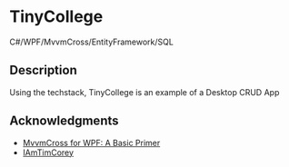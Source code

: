 # TinyCollege
C#/WPF/MvvmCross/EntityFramework/SQL

## Description

Using the techstack, TinyCollege is an example of a Desktop CRUD App

## Acknowledgments
* [MvvmCross for WPF: A Basic Primer](https://www.codeproject.com/Articles/5273075/MvvmCross-for-WPF-A-Basic-Primer)
* [IAmTimCorey](https://www.youtube.com/watch?v=8E000zu8UhQ)
